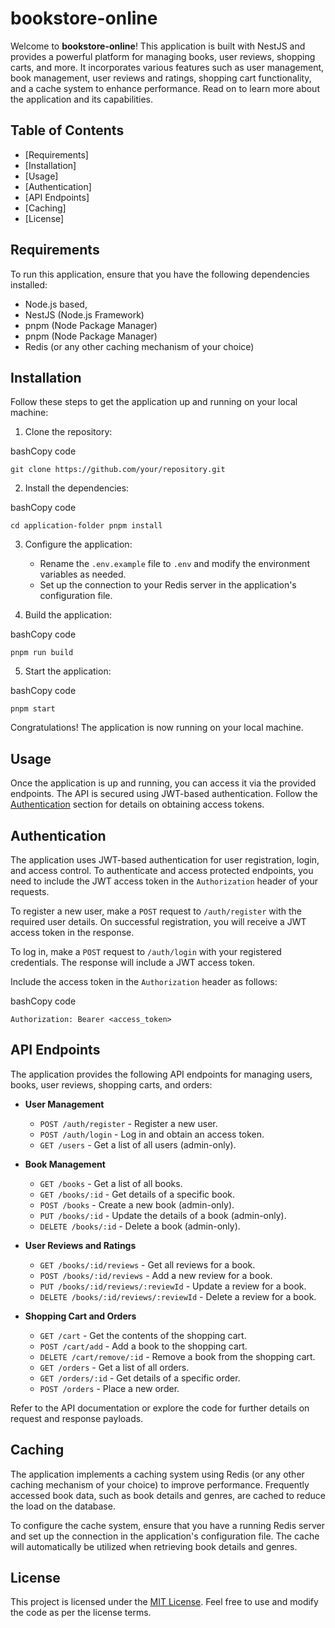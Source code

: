 # bookstore-online

Welcome to **bookstore-online**! This application is built with NestJS and provides a powerful platform for managing books, user reviews, shopping carts, and more. It incorporates various features such as user management, book management, user reviews and ratings, shopping cart functionality, and a cache system to enhance performance. Read on to learn more about the application and its capabilities.

## Table of Contents

- [Requirements]
- [Installation]
- [Usage]
- [Authentication]
- [API Endpoints]
- [Caching]
- [License]

## Requirements

To run this application, ensure that you have the following dependencies installed:

- Node.js based,
- NestJS (Node.js Framework)
- pnpm (Node Package Manager)
- pnpm (Node Package Manager)
- Redis (or any other caching mechanism of your choice)

## Installation

Follow these steps to get the application up and running on your local machine:

1.  Clone the repository:

bashCopy code

`git clone https://github.com/your/repository.git`

2.  Install the dependencies:

bashCopy code

`cd application-folder
pnpm install`

3.  Configure the application:

    - Rename the `.env.example` file to `.env` and modify the environment variables as needed.
    - Set up the connection to your Redis server in the application's configuration file.

4.  Build the application:

bashCopy code

`pnpm run build`

5.  Start the application:

bashCopy code

`pnpm start`

Congratulations! The application is now running on your local machine.

## Usage

Once the application is up and running, you can access it via the provided endpoints. The API is secured using JWT-based authentication. Follow the [Authentication](https://chat.openai.com/#authentication) section for details on obtaining access tokens.

## Authentication

The application uses JWT-based authentication for user registration, login, and access control. To authenticate and access protected endpoints, you need to include the JWT access token in the `Authorization` header of your requests.

To register a new user, make a `POST` request to `/auth/register` with the required user details. On successful registration, you will receive a JWT access token in the response.

To log in, make a `POST` request to `/auth/login` with your registered credentials. The response will include a JWT access token.

Include the access token in the `Authorization` header as follows:

bashCopy code

`Authorization: Bearer <access_token>`

## API Endpoints

The application provides the following API endpoints for managing users, books, user reviews, shopping carts, and orders:

- **User Management**

  - `POST /auth/register` - Register a new user.
  - `POST /auth/login` - Log in and obtain an access token.
  - `GET /users` - Get a list of all users (admin-only).

- **Book Management**

  - `GET /books` - Get a list of all books.
  - `GET /books/:id` - Get details of a specific book.
  - `POST /books` - Create a new book (admin-only).
  - `PUT /books/:id` - Update the details of a book (admin-only).
  - `DELETE /books/:id` - Delete a book (admin-only).

- **User Reviews and Ratings**

  - `GET /books/:id/reviews` - Get all reviews for a book.
  - `POST /books/:id/reviews` - Add a new review for a book.
  - `PUT /books/:id/reviews/:reviewId` - Update a review for a book.
  - `DELETE /books/:id/reviews/:reviewId` - Delete a review for a book.

- **Shopping Cart and Orders**

  - `GET /cart` - Get the contents of the shopping cart.
  - `POST /cart/add` - Add a book to the shopping cart.
  - `DELETE /cart/remove/:id` - Remove a book from the shopping cart.
  - `GET /orders` - Get a list of all orders.
  - `GET /orders/:id` - Get details of a specific order.
  - `POST /orders` - Place a new order.

Refer to the API documentation or explore the code for further details on request and response payloads.

## Caching

The application implements a caching system using Redis (or any other caching mechanism of your choice) to improve performance. Frequently accessed book data, such as book details and genres, are cached to reduce the load on the database.

To configure the cache system, ensure that you have a running Redis server and set up the connection in the application's configuration file. The cache will automatically be utilized when retrieving book details and genres.

## License

This project is licensed under the [MIT License](https://opensource.org/licenses/MIT). Feel free to use and modify the code as per the license terms.

